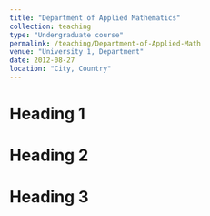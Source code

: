 ```yaml
---
title: "Department of Applied Mathematics"
collection: teaching
type: "Undergraduate course"
permalink: /teaching/Department-of-Applied-Math
venue: "University 1, Department"
date: 2012-08-27
location: "City, Country"
---
```


Heading 1
======

Heading 2
======

Heading 3
======
